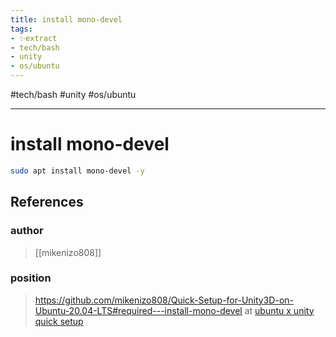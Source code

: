 ```yaml
---
title: install mono-devel
tags:
- ✨extract
- tech/bash
- unity
- os/ubuntu
---
```


#tech/bash #unity #os/ubuntu 

---

# install mono-devel

```bash
sudo apt install mono-devel -y
```
## References

### author
>  [[mikenizo808]]
### position
>  https://github.com/mikenizo808/Quick-Setup-for-Unity3D-on-Ubuntu-20.04-LTS#required---install-mono-devel at [ubuntu x unity quick setup](/Bibliography/ubuntu%20x%20unity%20quick%20setup.md)
